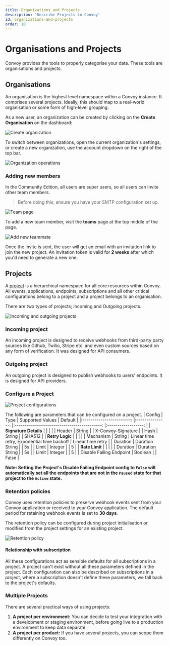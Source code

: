 ```yaml
---
title: Organizations and Projects
description: 'Describe Projects in Convoy'
id: organizations-and-projects
order: 10
---
```


# Organisations and Projects

Convoy provides the tools to properly categorise your data. These tools are organisations and projects.

## Organisations

An organisation is the highest level namespace within a Convoy instance. It comprises several projects. Ideally, this should map to a real-world organisation or some form of high-level grouping.

As a new user, an organization can be created by clicking on the **Create Organisation** on the dashboard:

![Create organization](/docs-assets/create-org-dashboard.png)

To switch between organizations, open the current organization's settings, or create a new organization, use the account dropdown on the right of the top bar.

![Organization operations](/docs-assets/org-process.png)

### Adding new members

In the Community Edition, all users are super users, so all users can invite other team members. 

> Before doing this, ensure you have your SMTP configuration set up.

![Team page](/docs-assets/team-page.png)

To add a new team member, visit the **teams** page at the top middle of the page.

![Add new teammate](/docs-assets/new-teammate.png)


Once the invite is sent, the user will get an email with an invitation link to join the new project. An invitation token is valid for **2 weeks** after which you'd need to generate a new one.

## Projects

A [project](https://dashboard.getconvoy.io/projects) is a hierarchical namespace for all core resources within Convoy. All events, applications, endpoints, subscriptions and all other critical configurations belong to a project and a project belongs to an organisation.

There are two types of projects; Incoming and Outgoing projects. 

![Incoming and outgoing projects](/docs-assets/in-and-out-projects.png)
### Incoming project
An incoming project is designed to receive webhooks from third-party party sources like Github, Twilio, Stripe etc. and even custom sources based on any form of verification. It was designed for API consumers.

### Outgoing project

An outgoing project is designed to publish webhooks to users' endpoints. It is designed for API providers. 

### Configure a Project

![Project configurations](/docs-assets/project-config.png)

The following are parameters that can be configured on a project.
|          Config          	|       Type      	|               Supported Values              	|       Default      	|
|:------------------------:	|:---------------:	|:-------------------------------------------:	|:------------------:	|
|   **Signature Details**  	|                 	|                                             	|                    	|
|          Header          	|      String     	|                                             	| X-Convoy-Signature 	|
|           Hash           	|      String     	|                                             	|       SHA512       	|
|      **Retry Logic**     	|                 	|                                             	|                    	|
|         Mechanism        	|      String     	| Linear time retry, Exponential time backoff 	|  Linear time retry 	|
|         Duration         	| Duration String 	|                                             	|         5s         	|
|           Limit          	|     Integer     	|                                             	|          5         	|
|      **Rate Limit**      	|                 	|                                             	|                    	|
|         Duration         	| Duration String 	|                                             	|         5s         	|
|           Limit          	|     Integer     	|                                             	|          5         	|
| Disable Failing Endpoint 	|     Boolean     	|                                             	|        False       	|


**Note: Setting the Project's Disable Failing Endpoint config to `False` will automatically set all the endpoints that are not in the `Paused` state for that project to the `Active` state.**

### Retention policies

Convoy uses retention policies to preserve webhook events sent from your Convoy application or received to your Convoy application. The default period for retaining webhook events is set to **30 days**.

The retention policy can be configured during project initialisation or modified from the project settings for an existing project.

![Retention policy](/docs-assets/retention-period.png)

#### Relationship with subscription

All these configurations act as sensible defaults for all subscriptions in a project. A project can't exist without all these parameters defined in the project. Each configuration can also be described on subscriptions in a project, where a subscription doesn't define these parameters, we fall back to the project's defaults.

### Multiple Projects

There are several practical ways of using projects:
1. **A project per environment:** You can decide to test your integration with a development or staging environment, before going live to a production environment to keep data separate.
2. **A project per product:** If you have several projects, you can scope them differently on Convoy too.
